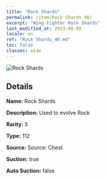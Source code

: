 ```yaml
---
title: "Rock Shards"
permalink: /item/Rock Shards_40/
excerpt: "Wing Fighter Rock Shards"
last_modified_at: 2023-08-09
locale: en
ref: "Rock Shards_40.md"
toc: false
classes: wide
---
```



 ![Rock Shards](/images/item/Rock_Shards_p.png)



## Details

 **Name:** Rock Shards 

 **Description:** Used to evolve Rock

 **Rarity:** 5 

 **Type:** 112 

 **Source:** Source: Chest 

 **Suction:** true 

 **Auto Suction:** false 


